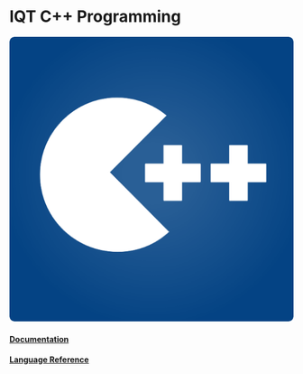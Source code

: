 # IQT C++ Programming

![](/assets/cpp.png)

#### [Documentation](http://www.cplusplus.com/doc/tutorial/)

#### [Language Reference](http://www.cplusplus.com/reference/)



